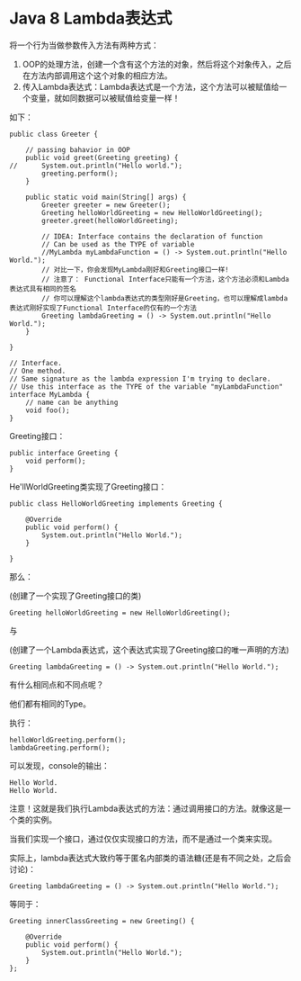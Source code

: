 # Java 8 Lambda表达式

将一个行为当做参数传入方法有两种方式：

1. OOP的处理方法，创建一个含有这个方法的对象，然后将这个对象传入，之后在方法内部调用这个这个对象的相应方法。
2. 传入Lambda表达式：Lambda表达式是一个方法，这个方法可以被赋值给一个变量，就如同数据可以被赋值给变量一样！

如下：

```
public class Greeter {

	// passing bahavior in OOP
	public void greet(Greeting greeting) {
//		System.out.println("Hello world.");
		greeting.perform();
	}
	
	public static void main(String[] args) {
		Greeter greeter = new Greeter();
		Greeting helloWorldGreeting = new HelloWorldGreeting();
		greeter.greet(helloWorldGreeting);
		
		// IDEA: Interface contains the declaration of function
		// Can be used as the TYPE of variable
		//MyLambda myLambdaFunction = () -> System.out.println("Hello World.");
		// 对比一下，你会发现MyLambda刚好和Greeting接口一样!
		// 注意了： Functional Interface只能有一个方法，这个方法必须和Lambda表达式具有相同的签名
		// 你可以理解这个lambda表达式的类型刚好是Greeting，也可以理解成lambda表达式刚好实现了Functional Interface的仅有的一个方法
		Greeting lambdaGreeting = () -> System.out.println("Hello World.");
	}

}

// Interface.
// One method.
// Same signature as the lambda expression I'm trying to declare.
// Use this interface as the TYPE of the variable "myLambdaFunction"
interface MyLambda {
	// name can be anything
	void foo();
}
```

Greeting接口：

```
public interface Greeting {
	void perform();
}
```

He'llWorldGreeting类实现了Greeting接口：

```
public class HelloWorldGreeting implements Greeting {

	@Override
	public void perform() {
		System.out.println("Hello World.");
	}

}
```

那么：

(创建了一个实现了Greeting接口的类)

```
Greeting helloWorldGreeting = new HelloWorldGreeting();
```

与

(创建了一个Lambda表达式，这个表达式实现了Greeting接口的唯一声明的方法)

```
Greeting lambdaGreeting = () -> System.out.println("Hello World.");
```

有什么相同点和不同点呢？

他们都有相同的Type。

执行：

```
helloWorldGreeting.perform();
lambdaGreeting.perform();
```

可以发现，console的输出：

```
Hello World.
Hello World.
```

注意！这就是我们执行Lambda表达式的方法：通过调用接口的方法。就像这是一个类的实例。

当我们实现一个接口，通过仅仅实现接口的方法，而不是通过一个类来实现。

实际上，lambda表达式大致约等于匿名内部类的语法糖(还是有不同之处，之后会讨论)：

```
Greeting lambdaGreeting = () -> System.out.println("Hello World.");
```

等同于：

```
Greeting innerClassGreeting = new Greeting() {

	@Override
	public void perform() {
		System.out.println("Hello World.");
	}
};
```

